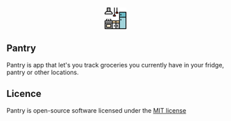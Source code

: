 <p align="center"><img width="50px" src="https://raw.githubusercontent.com/MichalGallovic/Pantry/master/public/img/pantry.png"></p>

## Pantry

Pantry is app that let's you track groceries you currently have in your fridge, pantry or other locations.

## Licence

Pantry is open-source software licensed under the [MIT license](https://opensource.org/licenses/MIT)
